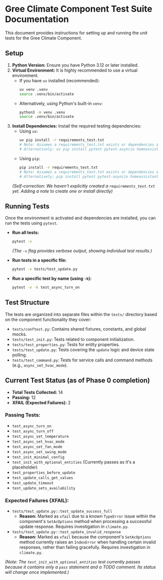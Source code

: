 # Gree Climate Component Test Suite Documentation

This document provides instructions for setting up and running the unit tests for the Gree Climate Component.

## Setup

1.  **Python Version:** Ensure you have Python 3.12 or later installed.
2.  **Virtual Environment:** It is highly recommended to use a virtual environment.
    *   If you have `uv` installed (recommended):
        ```bash
        uv venv .venv
        source .venv/bin/activate
        ```
    *   Alternatively, using Python's built-in `venv`:
        ```bash
        python3 -m venv .venv
        source .venv/bin/activate
        ```
3.  **Install Dependencies:** Install the required testing dependencies:
    *   Using `uv`:
        ```bash
        uv pip install -r requirements_test.txt 
        # Note: Assumes a requirements_test.txt exists or dependencies are listed below
        # Alternatively: uv pip install pytest pytest-asyncio homeassistant pycryptodome
        ```
    *   Using `pip`:
        ```bash
        pip install -r requirements_test.txt
        # Note: Assumes a requirements_test.txt exists or dependencies are listed below
        # Alternatively: pip install pytest pytest-asyncio homeassistant pycryptodome
        ```
    *(Self-correction: We haven't explicitly created a `requirements_test.txt` yet. Adding a note to create one or install directly)*

## Running Tests

Once the environment is activated and dependencies are installed, you can run the tests using `pytest`.

*   **Run all tests:**
    ```bash
    pytest -v
    ```
    *(The `-v` flag provides verbose output, showing individual test results.)*

*   **Run tests in a specific file:**
    ```bash
    pytest -v tests/test_update.py
    ```

*   **Run a specific test by name (using `-k`):**
    ```bash
    pytest -v -k test_async_turn_on
    ```

## Test Structure

The tests are organized into separate files within the `tests/` directory based on the component functionality they cover:

*   `tests/conftest.py`: Contains shared fixtures, constants, and global mocks.
*   `tests/test_init.py`: Tests related to component initialization.
*   `tests/test_properties.py`: Tests for entity properties.
*   `tests/test_update.py`: Tests covering the `update` logic and device state polling.
*   `tests/test_command.py`: Tests for service calls and command methods (e.g., `async_set_hvac_mode`).

## Current Test Status (as of Phase 0 completion)

*   **Total Tests Collected:** 14
*   **Passing:** 12
*   **XFAIL (Expected Failures):** 2

### Passing Tests:
*   `test_async_turn_on`
*   `test_async_turn_off`
*   `test_async_set_temperature`
*   `test_async_set_hvac_mode`
*   `test_async_set_fan_mode`
*   `test_async_set_swing_mode`
*   `test_init_minimal_config`
*   `test_init_with_optional_entities` (Currently passes as it's a placeholder)
*   `test_properties_before_update`
*   `test_update_calls_get_values`
*   `test_update_timeout`
*   `test_update_sets_availability`

### Expected Failures (XFAIL):
*   `tests/test_update.py::test_update_success_full`
    *   **Reason:** Marked as `xfail` due to a known `TypeError` issue within the component's `SetAcOptions` method when processing a successful update response. Requires investigation in `climate.py`.
*   `tests/test_update.py::test_update_invalid_response`
    *   **Reason:** Marked as `xfail` because the component's `SetAcOptions` method currently raises an `IndexError` when handling certain invalid responses, rather than failing gracefully. Requires investigation in `climate.py`.

*(Note: The `test_init_with_optional_entities` test currently passes because it contains only a `pass` statement and a TODO comment. Its status will change once implemented.)* 